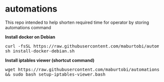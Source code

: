 # automations
This repo intended to help shorten required time for operator by storing automations command

<b>Install docker on Debian</b>
<pre>
curl -fsSL https://raw.githubusercontent.com/maburtobi/automations/main/install-docker-debian.sh -o install-docker-debian.sh &&\
sh install-docker-debian.sh
</pre>

<b>Install iptables viewer (shortcut command)</b>
<pre>
wget https://raw.githubusercontent.com/maburtobi/automations/main/iptables-shortcut/setup-iptables-viewer.bash \
&& sudo bash setup-iptables-viewer.bash
</pre>

